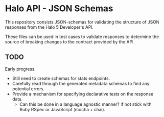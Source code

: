 # Halo API - JSON Schemas

This repository consists JSON-schemas for validating the structure of JSON responses from the Halo 5 Developer's API.

These files can be used in test cases to validate responses to determine the source of breaking changes to the contract provided by the API.

## TODO

Early progress. 

- Still need to create schemas for stats endpoints.
- Carefully read through the generated metadata schemas to find any potential errors. 
- Provide a mechanism for specifying declarative tests on the response data.
  * Can this be done in a language agnostic manner? If not stick with Ruby RSpec or JavaScript (mocha + chai).


